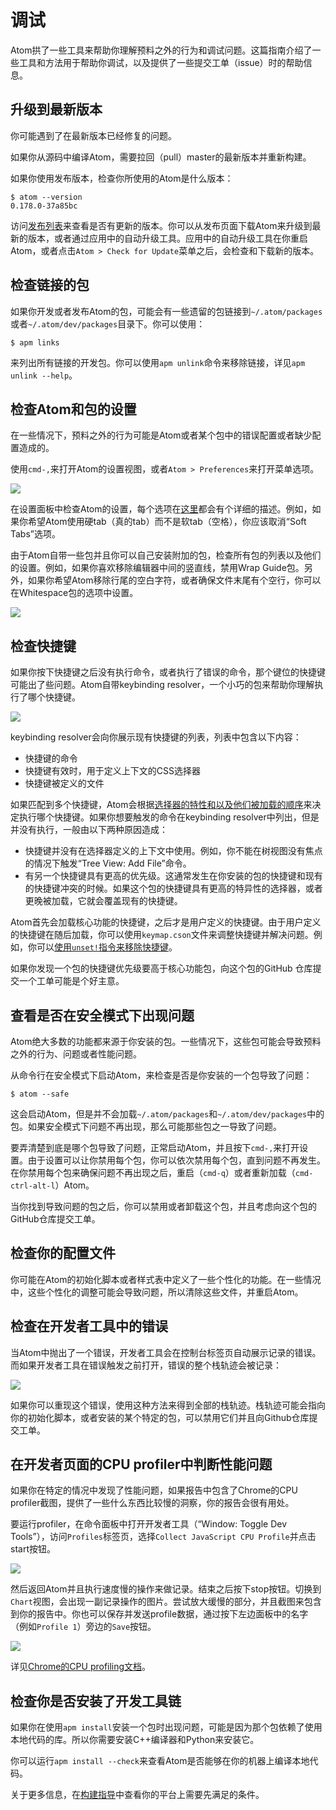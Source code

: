 <!-- 译者：Github@wizardforcel -->

# 调试 #

Atom拱了一些工具来帮助你理解预料之外的行为和调试问题。这篇指南介绍了一些工具和方法用于帮助你调试，以及提供了一些提交工单（issue）时的帮助信息。

## 升级到最新版本 ##

你可能遇到了在最新版本已经修复的问题。

如果你从源码中编译Atom，需要拉回（pull）master的最新版本并重新构建。

如果你使用发布版本，检查你所使用的Atom是什么版本：

```
$ atom --version
0.178.0-37a85bc
```

访问[发布列表](https://github.com/atom/atom/releases)来查看是否有更新的版本。你可以从发布页面下载Atom来升级到最新的版本，或者通过应用中的自动升级工具。应用中的自动升级工具在你重启Atom，或者点击`Atom > Check for Update`菜单之后，会检查和下载新的版本。

## 检查链接的包 ##

如果你开发或者发布Atom的包，可能会有一些遗留的包链接到`~/.atom/packages`或者`~/.atom/dev/packages`目录下。你可以使用：

```
$ apm links
```

来列出所有链接的开发包。你可以使用`apm unlink`命令来移除链接，详见`apm unlink --help`。

## 检查Atom和包的设置 ##

在一些情况下，预料之外的行为可能是Atom或者某个包中的错误配置或者缺少配置造成的。

使用`cmd-,`来打开Atom的设置视图，或者`Atom > Preferences`来打开菜单选项。

![](https://atom-test.s3-us-west-2.amazonaws.com/docs/images/81/81ad505638fce9b68f3d447dd71dc1116b6ea431/settings-view.png)

在设置面板中检查Atom的设置，每个选项在[这里](https://atom.io/docs/latest/customizing-atom#configuration-key-reference)都会有个详细的描述。例如，如果你希望Atom使用硬tab（真的tab）而不是软tab（空格），你应该取消“Soft Tabs”选项。

由于Atom自带一些包并且你可以自己安装附加的包，检查所有包的列表以及他们的设置。例如，如果你喜欢移除编辑器中间的竖直线，禁用Wrap Guide包。另外，如果你希望Atom移除行尾的空白字符，或者确保文件末尾有个空行，你可以在Whitespace包的选项中设置。

![](https://atom-test.s3-us-west-2.amazonaws.com/docs/images/f1/f10a556b3a377917437545ff1277f53bbfb33d47/package-settings.png)

## 检查快捷键 ##

如果你按下快捷键之后没有执行命令，或者执行了错误的命令，那个键位的快捷键可能出了些问题。Atom自带keybinding resolver，一个小巧的包来帮助你理解执行了哪个快捷键。

![](https://atom-test.s3-us-west-2.amazonaws.com/docs/images/41/411683a3915d8285bdb5945525ac378df675b3c7/keybinding-resolver.png)

keybinding resolver会向你展示现有快捷键的列表，列表中包含以下内容：

+ 快捷键的命令
+ 快捷键有效时，用于定义上下文的CSS选择器
+ 快捷键被定义的文件

如果匹配到多个快捷键，Atom会根据[选择器的特性和以及他们被加载的顺序](https://atom.io/docs/latest/advanced/keymaps#specificity-and-cascade-order)来决定执行哪个快捷键。如果你想要触发的命令在keybinding resolver中列出，但是并没有执行，一般由以下两种原因造成：

+ 快捷键并没有在选择器定义的上下文中使用。例如，你不能在树视图没有焦点的情况下触发“Tree View: Add File”命令。
+ 有另一个快捷键具有更高的优先级。这通常发生在你安装的包的快捷键和现有的快捷键冲突的时候。如果这个包的快捷键具有更高的特异性的选择器，或者更晚被加载，它就会覆盖现有的快捷键。

Atom首先会加载核心功能的快捷键，之后才是用户定义的快捷键。由于用户定义的快捷键在随后加载，你可以使用`keymap.cson`文件来调整快捷键并解决问题。例如，你可以[使用`unset!`指令来移除快捷键](https://atom.io/docs/latest/behind-atom-keymaps-in-depth#removing-bindings)。

如果你发现一个包的快捷键优先级要高于核心功能包，向这个包的GitHub 仓库提交一个工单可能是个好主意。

## 查看是否在安全模式下出现问题 ##

Atom绝大多数的功能都来源于你安装的包。一些情况下，这些包可能会导致预料之外的行为、问题或者性能问题。

从命令行在安全模式下启动Atom，来检查是否是你安装的一个包导致了问题：

```
$ atom --safe
```

这会启动Atom，但是并不会加载`~/.atom/packages`和`~/.atom/dev/packages`中的包。如果安全模式下问题不再出现，那么可能那些包之一导致了问题。

要弄清楚到底是哪个包导致了问题，正常启动Atom，并且按下`cmd-,`来打开设置。由于设置可以让你禁用每个包，你可以依次禁用每个包，直到问题不再发生。在你禁用每个包来确保问题不再出现之后，重启（`cmd-q`）或者重新加载（`cmd-ctrl-alt-l`）Atom。

当你找到导致问题的包之后，你可以禁用或者卸载这个包，并且考虑向这个包的GitHub仓库提交工单。

## 检查你的配置文件 ##

你可能在Atom的初始化脚本或者样式表中定义了一些个性化的功能。在一些情况中，这些个性化的调整可能会导致问题，所以清除这些文件，并重启Atom。

## 检查在开发者工具中的错误 ##

当Atom中抛出了一个错误，开发者工具会在控制台标签页自动展示记录的错误。而如果开发者工具在错误触发之前打开，错误的整个栈轨迹会被记录：

![](https://atom-test.s3-us-west-2.amazonaws.com/docs/images/38/38408af17f6c2728db8ef4a6683d1101c85bdc4e/devtools-error.png)

如果你可以重现这个错误，使用这种方法来得到全部的栈轨迹。栈轨迹可能会指向你的初始化脚本，或者安装的某个特定的包，可以禁用它们并且向Github仓库提交工单。

## 在开发者页面的CPU profiler中判断性能问题 ##

如果你在特定的情况中发现了性能问题，如果报告中包含了Chrome的CPU profiler截图，提供了一些什么东西比较慢的洞察，你的报告会很有用处。

要运行profiler，在命令面板中打开开发者工具（“Window: Toggle Dev Tools”），访问`Profiles`标签页，选择`Collect JavaScript CPU Profile`并点击start按钮。

![](https://atom-test.s3-us-west-2.amazonaws.com/docs/images/06/06cca8460e864f931ac328e0e14658b8d44405d6/cpu-profile-start.png)

然后返回Atom并且执行速度慢的操作来做记录。结束之后按下stop按钮。切换到`Chart`视图，会出现一副记录操作的图片。尝试放大缓慢的部分，并且截图来包含到你的报告中。你也可以保存并发送profile数据，通过按下左边面板中的名字（例如`Profile 1`）旁边的`Save`按钮。

![](https://atom-test.s3-us-west-2.amazonaws.com/docs/images/42/4221a6fe166dd1d278ef87462bd98164b6eb43c9/cpu-profile-done.png)

详见[Chrome的CPU profiling文档](https://developer.chrome.com/devtools/docs/cpu-profiling)。

## 检查你是否安装了开发工具链 ##

如果你在使用`apm install`安装一个包时出现问题，可能是因为那个包依赖了使用本地代码的库。所以你需要安装C++编译器和Python来安装它。

你可以运行`apm install --check`来查看Atom是否能够在你的机器上编译本地代码。

关于更多信息，在[构建指导](https://github.com/atom/atom/tree/master/docs/build-instructions)中查看你的平台上需要先满足的条件。